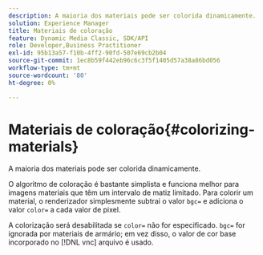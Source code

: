 ```yaml
---
description: A maioria dos materiais pode ser colorida dinamicamente.
solution: Experience Manager
title: Materiais de coloração
feature: Dynamic Media Classic, SDK/API
role: Developer,Business Practitioner
exl-id: 95b13a57-f10b-4ff2-90fd-507e69cb2b04
source-git-commit: 1ec8b59f442eb96c6c3f5f1405d57a38a86bd056
workflow-type: tm+mt
source-wordcount: '80'
ht-degree: 0%

---
```


# Materiais de coloração{#colorizing-materials}

A maioria dos materiais pode ser colorida dinamicamente.

O algoritmo de coloração é bastante simplista e funciona melhor para imagens materiais que têm um intervalo de matiz limitado. Para colorir um material, o renderizador simplesmente subtrai o valor `bgc=` e adiciona o valor `color=` a cada valor de pixel.

A colorização será desabilitada se `color=` não for especificado. `bgc=` for ignorada por materiais de armário; em vez disso, o valor de cor base incorporado no  [!DNL vnc] arquivo é usado.
